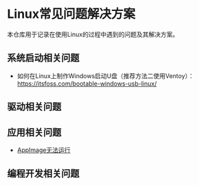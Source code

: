 # Linux常见问题解决方案

本仓库用于记录在使用Linux的过程中遇到的问题及其解决方案。

## 系统启动相关问题

- 如何在Linux上制作Windows启动U盘（推荐方法二使用Ventoy）：<https://itsfoss.com/bootable-windows-usb-linux/>

## 驱动相关问题

## 应用相关问题

- [AppImage无法运行](./apps/appimage.md)

## 编程开发相关问题
